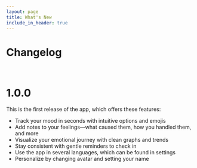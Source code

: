 ```yaml
---
layout: page
title: What's New
include_in_header: true
---
```


# **Changelog**

<br>

# **1.0.0**
This is the first release of the app, which offers these features:

- Track your mood in seconds with intuitive options and emojis
- Add notes to your feelings—what caused them, how you handled them, and more
- Visualize your emotional journey with clean graphs and trends
- Stay consistent with gentle reminders to check in
- Use the app in several languages, which can be found in settings
- Personalize by changing avatar and setting your name

<br>

